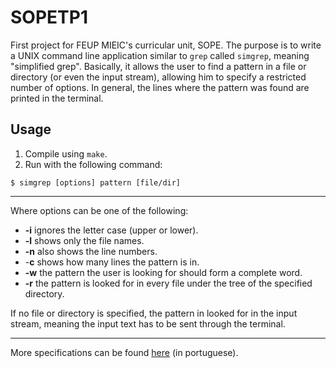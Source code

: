 # SOPETP1
First project for FEUP MIEIC's curricular unit, SOPE.
The purpose is to write a UNIX command line application similar to `grep` called `simgrep`, meaning "simplified grep". Basically, it allows the user to find a pattern in a file or directory (or even the input stream), allowing him to specify a restricted number of options. In general, the lines where the pattern was found are printed in the terminal.

## Usage

1. Compile using `make`.
2. Run with the following command:

```
$ simgrep [options] pattern [file/dir]
```
***
Where options can be one of the following:
- **-i** ignores the letter case (upper or lower).
- **-l** shows only the file names.
- **-n** also shows the line numbers.
- -**c** shows how many lines the pattern is in.
- **-w** the pattern the user is looking for should form a complete word.
- **-r** the pattern is looked for in every file under the tree of the specified directory.

If no file or directory is specified, the pattern in looked for in the input stream, meaning the input text has to be sent through the terminal.
***
More specifications can be found [here](SOPETP1/enunciado.pdf) (in portuguese).
